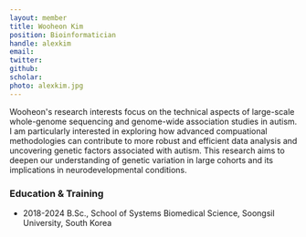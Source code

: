 ```yaml
---
layout: member
title: Wooheon Kim
position: Bioinformatician
handle: alexkim
email:
twitter:
github:
scholar: 
photo: alexkim.jpg
---
```


Wooheon's research interests focus on the technical aspects of large-scale whole-genome sequencing and genome-wide association studies in autism. I am particularly interested in exploring how advanced compuational methodologies can contribute to more robust and efficient data analysis and uncovering genetic factors associated with autism. This research aims to deepen our understanding of genetic variation in large cohorts and its implications in neurodevelopmental conditions.

### Education & Training
- 2018-2024 B.Sc., School of Systems Biomedical Science, Soongsil University, South Korea

